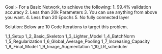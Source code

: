 Goal:- For a Basic Network, to achieve the following:
	1. 99.4% validation accuracy
	2. Less than 20k Parameters
	3. You can use anything from above you want. 
	4. Less than 20 Epochs
	5. No fully connected layer

Solution: Below are 10 Code Iterations to target this problem. 

1_1_Setup
1_2_Basic_Skeleton
1_3_Lighter_Model
1_4_BatchNorm
1_5_Regularization
1_6_Global_Average_Pooling
1_7_Increasing_Capacity
1_8_Final_Model
1_9_Image_Augmentation
1_10_LR_scheduler
